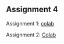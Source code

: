 ## Assignment 4
Assignment 1: [colab](https://colab.research.google.com/drive/1ja3a1NSmY7KejH4dMwwk4PfA1Ti-MB6p?authuser=1#scrollTo=WVaL-g6kHUq1)

Assignment 2: [Colab](https://colab.research.google.com/drive/1O4ouK50DbMOKJBSM3xh84wWwo3TyCSTr?usp=sharing)
